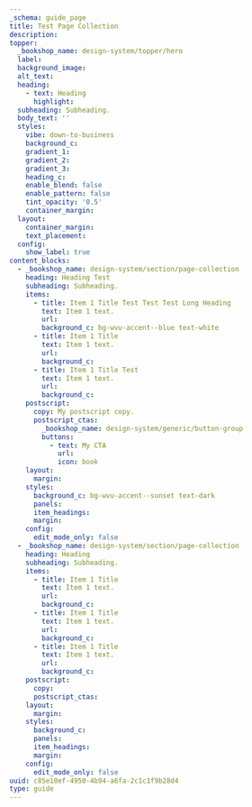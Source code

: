 ```yaml
---
_schema: guide_page
title: Test Page Collection
description:
topper:
  _bookshop_name: design-system/topper/hero
  label:
  background_image:
  alt_text:
  heading:
    - text: Heading
      highlight:
  subheading: Subheading.
  body_text: ''
  styles:
    vibe: down-to-business
    background_c:
    gradient_1:
    gradient_2:
    gradient_3:
    heading_c:
    enable_blend: false
    enable_pattern: false
    tint_opacity: '0.5'
    container_margin:
  layout:
    container_margin:
    text_placement:
  config:
    show_label: true
content_blocks:
  - _bookshop_name: design-system/section/page-collection
    heading: Heading Test
    subheading: Subheading.
    items:
      - title: Item 1 Title Test Test Test Long Heading
        text: Item 1 text.
        url:
        background_c: bg-wvu-accent--blue text-white
      - title: Item 1 Title
        text: Item 1 text.
        url:
        background_c:
      - title: Item 1 Title Test
        text: Item 1 text.
        url:
        background_c:
    postscript:
      copy: My postscript copy.
      postscript_ctas:
        _bookshop_name: design-system/generic/button-group
        buttons:
          - text: My CTA
            url:
            icon: book
    layout:
      margin:
    styles:
      background_c: bg-wvu-accent--sunset text-dark
      panels:
      item_headings:
      margin:
    config:
      edit_mode_only: false
  - _bookshop_name: design-system/section/page-collection
    heading: Heading
    subheading: Subheading.
    items:
      - title: Item 1 Title
        text: Item 1 text.
        url:
        background_c:
      - title: Item 1 Title
        text: Item 1 text.
        url:
        background_c:
      - title: Item 1 Title
        text: Item 1 text.
        url:
        background_c:
    postscript:
      copy:
      postscript_ctas:
    layout:
      margin:
    styles:
      background_c:
      panels:
      item_headings:
      margin:
    config:
      edit_mode_only: false
uuid: c85e10ef-4950-4b94-a6fa-2c1c1f9b28d4
type: guide
---
```

